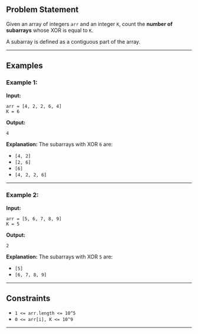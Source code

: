 ## Problem Statement

Given an array of integers `arr` and an integer `K`, count the **number of subarrays** whose XOR is equal to `K`.

A subarray is defined as a contiguous part of the array.

---

## Examples

### Example 1:

**Input:**

```
arr = [4, 2, 2, 6, 4]
K = 6
```

**Output:**

```
4
```

**Explanation:**
The subarrays with XOR `6` are:

* `[4, 2]`
* `[2, 6]`
* `[6]`
* `[4, 2, 2, 6]`

---

### Example 2:

**Input:**

```
arr = [5, 6, 7, 8, 9]
K = 5
```

**Output:**

```
2
```

**Explanation:**
The subarrays with XOR `5` are:

* `[5]`
* `[6, 7, 8, 9]`

---

## Constraints

* `1 <= arr.length <= 10^5`
* `0 <= arr[i], K <= 10^9`

---